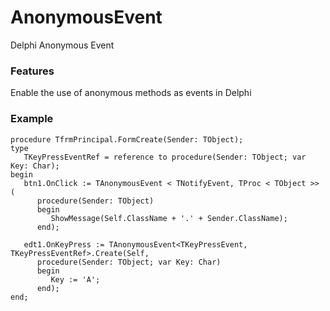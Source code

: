 # AnonymousEvent
 Delphi Anonymous Event

### Features

Enable the use of anonymous methods as events in Delphi

### Example

	procedure TfrmPrincipal.FormCreate(Sender: TObject);
	type
	   TKeyPressEventRef = reference to procedure(Sender: TObject; var Key: Char);
	begin
	   btn1.OnClick := TAnonymousEvent < TNotifyEvent, TProc < TObject >> (
		  procedure(Sender: TObject)
		  begin
			 ShowMessage(Self.ClassName + '.' + Sender.ClassName);
		  end);

	   edt1.OnKeyPress := TAnonymousEvent<TKeyPressEvent, TKeyPressEventRef>.Create(Self,
		  procedure(Sender: TObject; var Key: Char)
		  begin
			 Key := 'A';
		  end);
	end;
